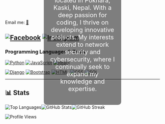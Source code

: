 <div style="position: relative; display: inline-block; width: 100%;">

  <div style="position: absolute; top: 50%; left: 50%; transform: translate(-50%, -50%); color: white; font-size: 20px; background-color: rgba(0, 0, 0, 0.5); padding: 20px; border-radius: 10px; text-align: center;">
    <h3>Hey there, I'm Sushil Ojha! 👋</h3>
    <p>I'm a dedicated Web Developer and Computer Engineering student located in Pokhara, Kaski, Nepal. With a deep passion for coding, I thrive on developing innovative projects. My interests extend to network security and cybersecurity, where I continually seek to expand my knowledge and expertise.</p>
  </div>
</div>

Email me: [📧](mailto:sushilojha58@gmail.com)

[![Facebook](https://img.icons8.com/ios-filled/50/0078FF/facebook-new.png)](https://www.facebook.com/oza.susil)
[![Instagram](https://img.icons8.com/ios-filled/50/fccc63/instagram-new--v1.png)](https://www.instagram.com/sushil_ojha58)
---

### Programming Languages & Tools
[![Python](https://raw.githubusercontent.com/rahul-jha98/github_readme_icons/main/language_and_tools/square/python/python.svg)](https://www.python.org/)
[![JavaScript](https://raw.githubusercontent.com/rahul-jha98/github_readme_icons/main/language_and_tools/square/javascript/javascript.svg)](https://developer.mozilla.org/en-US/docs/Web/JavaScript)
[![React](https://raw.githubusercontent.com/rahul-jha98/github_readme_icons/main/language_and_tools/square/react/react.svg)](https://reactjs.org/)

[![Django](https://img.shields.io/badge/Django-092E20?style=for-the-badge&logo=django&logoColor=white)](https://www.djangoproject.com/)
[![Bootstrap](https://img.shields.io/badge/Bootstrap-7952B3?style=for-the-badge&logo=bootstrap&logoColor=white)](https://getbootstrap.com/)
[![HTML](https://img.shields.io/badge/HTML-E34F26?style=for-the-badge&logo=html5&logoColor=white)](https://developer.mozilla.org/en-US/docs/Web/HTML)
[![CSS](https://img.shields.io/badge/CSS-1572B6?style=for-the-badge&logo=css3&logoColor=white)](https://developer.mozilla.org/en-US/docs/Web/CSS)
[![SQL](https://img.shields.io/badge/SQL-4479A1?style=for-the-badge&logo=postgresql&logoColor=white)](https://www.postgresql.org/)

---

## 📊 Stats

![Top Languages](https://github-readme-stats.vercel.app/api/top-langs/?username=suss58&layout=compact&theme=dark&hide_border=true&bg_color=0d1117)![GitHub Stats](https://github-readme-stats.vercel.app/api?username=suss58&show_icons=true&theme=highcontrast&hide_border=true)![GitHub Streak](https://streak-stats.demolab.com/?user=suss58&theme=highcontrast&hide_border=true)

![Profile Views](https://komarev.com/ghpvc/?username=suss58&color=blueviolet)
